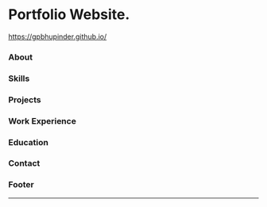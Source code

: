 # Portfolio Website.
https://gpbhupinder.github.io/




### About
### Skills
### Projects
### Work Experience
### Education
### Contact

### Footer
------------------------------------------------------------------
